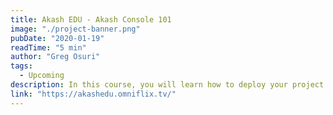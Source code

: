 ```yaml
---
title: Akash EDU - Akash Console 101
image: "./project-banner.png"
pubDate: "2020-01-19"
readTime: "5 min"
author: "Greg Osuri"
tags:
  - Upcoming
description: In this course, you will learn how to deploy your project onto the Akash Network using Akash Console — a simple, point and click deployment tool.
link: "https://akashedu.omniflix.tv/"
---
```

